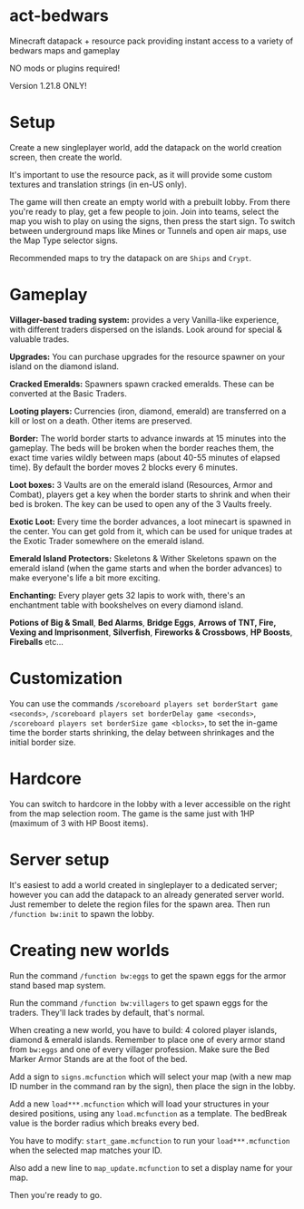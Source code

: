 # act-bedwars
Minecraft datapack + resource pack providing instant access to a variety of bedwars maps and gameplay

NO mods or plugins required!

Version 1.21.8 ONLY!

# Setup
Create a new singleplayer world, add the datapack on the world creation screen, then create the world.

It's important to use the resource pack, as it will provide some custom textures and translation strings (in en-US only).

The game will then create an empty world with a prebuilt lobby. From there you're ready to play, get a few people to join. Join into teams, select the map you wish to play on using the signs, then press the start sign. To switch between underground maps like Mines or Tunnels and open air maps, use the Map Type selector signs.

Recommended maps to try the datapack on are `Ships` and `Crypt`.

# Gameplay
**Villager-based trading system:** provides a very Vanilla-like experience, with different traders dispersed on the islands. Look around for special & valuable trades.

**Upgrades:** You can purchase upgrades for the resource spawner on your island on the diamond island.

**Cracked Emeralds:** Spawners spawn cracked emeralds. These can be converted at the Basic Traders.

**Looting players:** Currencies (iron, diamond, emerald) are transferred on a kill or lost on a death. Other items are preserved.

**Border:** The world border starts to advance inwards at 15 minutes into the gameplay. The beds will be broken when the border reaches them, the exact time varies wildly between maps (about 40-55 minutes of elapsed time). By default the border moves 2 blocks every 6 minutes.

**Loot boxes:** 3 Vaults are on the emerald island (Resources, Armor and Combat), players get a key when the border starts to shrink and when their bed is broken. The key can be used to open any of the 3 Vaults freely.

**Exotic Loot:** Every time the border advances, a loot minecart is spawned in the center. You can get gold from it, which can be used for unique trades at the Exotic Trader somewhere on the emerald island.

**Emerald Island Protectors:** Skeletons & Wither Skeletons spawn on the emerald island (when the game starts and when the border advances) to make everyone's life a bit more exciting.

**Enchanting:** Every player gets 32 lapis to work with, there's an enchantment table with bookshelves on every diamond island.

**Potions of Big & Small**, **Bed Alarms**, **Bridge Eggs**, **Arrows of TNT, Fire, Vexing and Imprisonment**, **Silverfish**, **Fireworks & Crossbows**, **HP Boosts**, **Fireballs** etc...

# Customization

You can use the commands `/scoreboard players set borderStart game <seconds>`, `/scoreboard players set borderDelay game <seconds>`, `/scoreboard players set borderSize game <blocks>`, to set the in-game time the border starts shrinking, the delay between shrinkages and the initial border size.

# Hardcore
You can switch to hardcore in the lobby with a lever accessible on the right from the map selection room.
The game is the same just with 1HP (maximum of 3 with HP Boost items).

# Server setup
It's easiest to add a world created in singleplayer to a dedicated server; however you can add the datapack to an already generated server world.
Just remember to delete the region files for the spawn area. Then run `/function bw:init` to spawn the lobby.

# Creating new worlds
Run the command `/function bw:eggs` to get the spawn eggs for the armor stand based map system.

Run the command `/function bw:villagers` to get spawn eggs for the traders. They'll lack trades by default, that's normal.

When creating a new world, you have to build: 4 colored player islands, diamond & emerald islands. Remember to place one of every armor stand from `bw:eggs` and one of every villager profession. Make sure the Bed Marker Armor Stands are at the foot of the bed.

Add a sign to `signs.mcfunction` which will select your map (with a new map ID number in the command ran by the sign), then place the sign in the lobby.

Add a new `load***.mcfunction` which will load your structures in your desired positions, using any `load.mcfunction` as a template. The bedBreak value is the border radius which breaks every bed.

You have to modify: `start_game.mcfunction` to run your `load***.mcfunction` when the selected map matches your ID.

Also add a new line to `map_update.mcfunction` to set a display name for your map.

Then you're ready to go.
